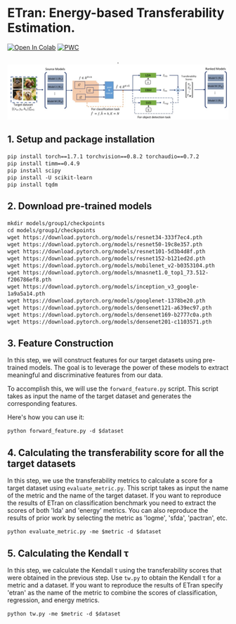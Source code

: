 # ETran: Energy-based Transferability Estimation.

[![Open In Colab](https://colab.research.google.com/assets/colab-badge.svg)](https://colab.research.google.com/drive/1IFpB3-Z99WcmfJG4MEFTrkmdvdHPsYtt?usp=sharing)
[![PWC](https://img.shields.io/endpoint.svg?url=https://paperswithcode.com/badge/etran-energy-based-transferability-estimation/transferability-on-classification-benchmark)](https://paperswithcode.com/sota/transferability-on-classification-benchmark?p=etran-energy-based-transferability-estimation)


<p align="center">.
<img  src="Figures/ETran.jpg" width="600">
<p/>

## 1. Setup and package installation
```
pip install torch==1.7.1 torchvision==0.8.2 torchaudio==0.7.2
pip install timm==0.4.9
pip install scipy
pip install -U scikit-learn
pip install tqdm
```

## 2. Download pre-trained models
```
mkdir models/group1/checkpoints
cd models/group1/checkpoints
wget https://download.pytorch.org/models/resnet34-333f7ec4.pth
wget https://download.pytorch.org/models/resnet50-19c8e357.pth
wget https://download.pytorch.org/models/resnet101-5d3b4d8f.pth
wget https://download.pytorch.org/models/resnet152-b121ed2d.pth
wget https://download.pytorch.org/models/mobilenet_v2-b0353104.pth
wget https://download.pytorch.org/models/mnasnet1.0_top1_73.512-f206786ef8.pth
wget https://download.pytorch.org/models/inception_v3_google-1a9a5a14.pth
wget https://download.pytorch.org/models/googlenet-1378be20.pth
wget https://download.pytorch.org/models/densenet121-a639ec97.pth
wget https://download.pytorch.org/models/densenet169-b2777c0a.pth
wget https://download.pytorch.org/models/densenet201-c1103571.pth
```

## 3. Feature Construction

In this step, we will construct features for our target datasets using pre-trained models. The goal is to leverage the power of these models to extract meaningful and discriminative features from our data.

To accomplish this, we will use the `forward_feature.py` script. This script takes as input the name of the target dataset and generates the corresponding features.

Here's how you can use it:

```
python forward_feature.py -d $dataset
```

## 4. Calculating the transferability score for all the target datasets
In this step, we use the transferability metrics to calculate a score for a target dataset using `evaluate_metric.py`. This script takes as input the name of the metric and the name of the target dataset. If you want to reproduce the results of ETran on classification benchmark you need to extract the scores of both 'lda' and 'energy' metrics. You can also reproduce the results of prior work by selecting the metric as 'logme', 'sfda', 'pactran', etc.
```
python evaluate_metric.py -me $metric -d $dataset
```

## 5. Calculating the Kendall τ
In this step, we calculate the Kendall τ using the transferability scores that were obtained in the previous step. Use `tw.py` to obtain the Kendall τ for a metric and a dataset. If you want to reproduce the results of ETran specify 'etran' as the name of the metric to combine the scores of classification, regression, and energy metrics. 

```
python tw.py -me $metric -d $dataset
```
